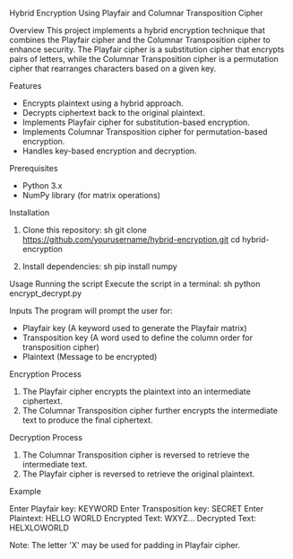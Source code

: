  Hybrid Encryption Using Playfair and Columnar Transposition Cipher

 Overview
This project implements a hybrid encryption technique that combines the Playfair cipher and the Columnar Transposition cipher to enhance security. The Playfair cipher is a substitution cipher that encrypts pairs of letters, while the Columnar Transposition cipher is a permutation cipher that rearranges characters based on a given key.

 Features
- Encrypts plaintext using a hybrid approach.
- Decrypts ciphertext back to the original plaintext.
- Implements Playfair cipher for substitution-based encryption.
- Implements Columnar Transposition cipher for permutation-based encryption.
- Handles key-based encryption and decryption.

 Prerequisites
- Python 3.x
- NumPy library (for matrix operations)

 Installation
1. Clone this repository:
   sh
   git clone https://github.com/yourusername/hybrid-encryption.git
   cd hybrid-encryption
   
2. Install dependencies:
   sh
   pip install numpy
   

 Usage
 Running the script
Execute the script in a terminal:
sh
python encrypt_decrypt.py


 Inputs
The program will prompt the user for:
- Playfair key (A keyword used to generate the Playfair matrix)
- Transposition key (A word used to define the column order for transposition cipher)
- Plaintext (Message to be encrypted)

 Encryption Process
1. The Playfair cipher encrypts the plaintext into an intermediate ciphertext.
2. The Columnar Transposition cipher further encrypts the intermediate text to produce the final ciphertext.

 Decryption Process
1. The Columnar Transposition cipher is reversed to retrieve the intermediate text.
2. The Playfair cipher is reversed to retrieve the original plaintext.

 Example

Enter Playfair key: KEYWORD
Enter Transposition key: SECRET
Enter Plaintext: HELLO WORLD
Encrypted Text: WXYZ...
Decrypted Text: HELXLOWORLD

Note: The letter 'X' may be used for padding in Playfair cipher.



